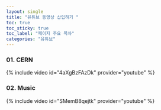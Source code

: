 ```yaml
---
layout: single
title: "유튜브 동영상 삽입하기 "
toc: true
toc_sticky: true
toc_label: "페이지 주요 목차" 
categories: "유튜브"
--- 
```



### 01. CERN

{% include video id="4aXgBzFAzDk" provider="youtube" %}


### 02. Music

{% include video id="SMemB8qejtk" provider="youtube" %}
